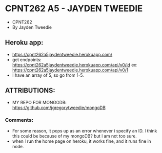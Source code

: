 # CPNT262 A5 - JAYDEN TWEEDIE
- CPNT262
- By Jayden Tweedie
## Heroku app:
- https://cpnt262a5jaydentweedie.herokuapp.com/
- get endpoints: https://cpnt262a5jaydentweedie.herokuapp.com/api/v0/id
               ex:   https://cpnt262a5jaydentweedie.herokuapp.com/api/v0/1
- I have an array of 5, so go from 1-5.
## ATTRIBUTIONS: 
- MY REPO FOR MONGODB: https://github.com/jgregorytweedie/mongoDB
### Comments:
- For some reason, it pops up as an error whenever i specify an ID. I think this could be because of my mongoDB? but I am not too sure. 
- when I run the home page on heroku, it works fine, and it runs fine in node.